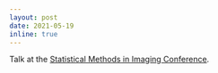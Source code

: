 ```yaml
---
layout: post
date: 2021-05-19
inline: true
---
```


Talk at the [Statistical Methods in Imaging Conference](https://smi2021emory.github.io/Program/).